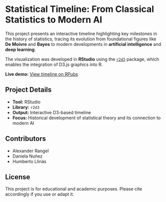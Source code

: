 # Statistical Timeline: From Classical Statistics to Modern AI

This project presents an interactive timeline highlighting key milestones in the history of statistics, tracing its evolution from foundational figures like **De Moivre** and **Bayes** to modern developments in **artificial intelligence** and **deep learning**.

The visualization was developed in **RStudio** using the [`r2d3`](https://cran.r-project.org/web/packages/r2d3/index.html) package, which enables the integration of D3.js graphics into R.  

**Live demo:** [View timeline on RPubs](https://rpubs.com/hllinas/R_Multivariado_Historia)

## Project Details

- **Tool:** RStudio  
- **Library:** `r2d3`  
- **Output:** Interactive D3-based timeline  
- **Focus:** Historical development of statistical theory and its connection to modern AI  

## Contributors

- Alexander Rangel  
- Daniela Nuñez  
- Humberto Llinás

## License

This project is for educational and academic purposes. Please cite accordingly if you use or adapt it.


